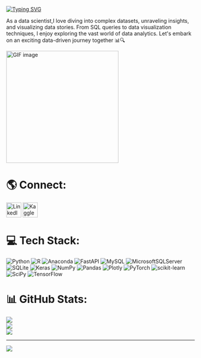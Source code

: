 [![Typing SVG](https://readme-typing-svg.herokuapp.com?font=Exo+2&size=24&duration=4000&pause=1000&color=6AFF95&width=435&lines=Greetings%2C+fellow+data+enthusiast!+)](https://git.io/typing-svg)

As a data scientist,I love diving into complex datasets,
unraveling insights, and visualizing data stories. From SQL
queries to data visualization techniques, I enjoy exploring
the vast world of data analytics. Let's embark on an exciting
data-driven journey together 📊🔍

<img src="https://user-images.githubusercontent.com/59734313/157189039-c09b3e38-9f42-42c0-ab54-14f1574190a7.gif" width="300" alt="GIF image">

# 🌎 Connect:
<a href="https://www.linkedin.com/in/maryam-sikander/"><img src="https://icons-for-free.com/iconfiles/png/512/linkedin+logo+service+social+web+website+icon-1320192780023588708.png" alt="LinkedIn" width="40"></a>
<a href="https://www.kaggle.com/maryamsikander"><img src="https://cdn4.iconfinder.com/data/icons/logos-and-brands/512/189_Kaggle_logo_logos-512.png" alt="Kaggle" width="40"></a>


# 💻 Tech Stack:
![Python](https://img.shields.io/badge/python-3670A0?style=for-the-badge&logo=python&logoColor=ffdd54) ![R](https://img.shields.io/badge/r-%23276DC3.svg?style=for-the-badge&logo=r&logoColor=white) ![Anaconda](https://img.shields.io/badge/Anaconda-%2344A833.svg?style=for-the-badge&logo=anaconda&logoColor=white) ![FastAPI](https://img.shields.io/badge/FastAPI-005571?style=for-the-badge&logo=fastapi) ![MySQL](https://img.shields.io/badge/mysql-%2300f.svg?style=for-the-badge&logo=mysql&logoColor=white) ![MicrosoftSQLServer](https://img.shields.io/badge/Microsoft%20SQL%20Sever-CC2927?style=for-the-badge&logo=microsoft%20sql%20server&logoColor=white) ![SQLite](https://img.shields.io/badge/sqlite-%2307405e.svg?style=for-the-badge&logo=sqlite&logoColor=white) ![Keras](https://img.shields.io/badge/Keras-%23D00000.svg?style=for-the-badge&logo=Keras&logoColor=white) ![NumPy](https://img.shields.io/badge/numpy-%23013243.svg?style=for-the-badge&logo=numpy&logoColor=white) ![Pandas](https://img.shields.io/badge/pandas-%23150458.svg?style=for-the-badge&logo=pandas&logoColor=white) ![Plotly](https://img.shields.io/badge/Plotly-%233F4F75.svg?style=for-the-badge&logo=plotly&logoColor=white) ![PyTorch](https://img.shields.io/badge/PyTorch-%23EE4C2C.svg?style=for-the-badge&logo=PyTorch&logoColor=white) ![scikit-learn](https://img.shields.io/badge/scikit--learn-%23F7931E.svg?style=for-the-badge&logo=scikit-learn&logoColor=white) ![SciPy](https://img.shields.io/badge/SciPy-%230C55A5.svg?style=for-the-badge&logo=scipy&logoColor=%white) ![TensorFlow](https://img.shields.io/badge/TensorFlow-%23FF6F00.svg?style=for-the-badge&logo=TensorFlow&logoColor=white)
# 📊 GitHub Stats:
![](https://github-readme-stats.vercel.app/api?username=Maryams530&theme=dracula&hide_border=true&include_all_commits=false&count_private=false)<br/>
![](https://github-readme-streak-stats.herokuapp.com/?user=Maryams530&theme=dracula&hide_border=true)<br/>
![](https://github-readme-stats.vercel.app/api/top-langs/?username=Maryams530&theme=dracula&hide_border=true&include_all_commits=false&count_private=false&layout=compact)

---
[![](https://visitcount.itsvg.in/api?id=Maryams530&label=Profile%20Views&color=5&icon=0&pretty=true)](https://visitcount.itsvg.in)


